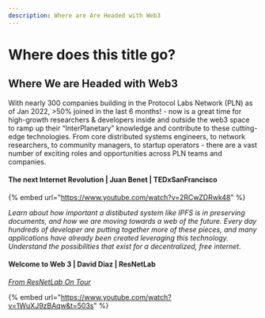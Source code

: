 ```yaml
---
description: Where are Are Headed with Web3
---
```


# Where does this title go?

## Where We are Headed with Web3

With nearly 300 companies building in the Protocol Labs Network (PLN) as of Jan 2022, >50% joined in the last 6 months! - now is a great time for high-growth researchers & developers inside and outside the web3 space to ramp up their “InterPlanetary” knowledge and contribute to these cutting-edge technologies. From core distributed systems engineers, to network researchers, to community managers, to startup operators - there are a vast number of exciting roles and opportunities across PLN teams and companies.

#### The next Internet Revolution | Juan Benet | TEDxSanFrancisco

{% embed url="https://www.youtube.com/watch?v=2RCwZDRwk48" %}

_Learn about how important a distibuted system like IPFS is in preserving documents, and how we are moving towards a web of the future. Every day hundreds of developer are putting together more of these pieces, and many applications have already been created leveraging this technology. Understand the possibilities that exist for a decentralized, free internet._

#### Welcome to Web 3 | David Diaz | ResNetLab
_[From ResNetLab On Tour](https://research.protocol.ai/tutorials/resnetlab-on-tour/welcome-to-web-3/)_

{% embed url="https://www.youtube.com/watch?v=1WuXJ9zBAqw&t=503s" %}
